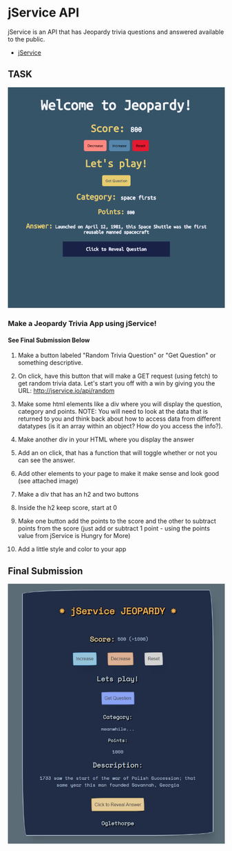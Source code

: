 # jService API

jService is an API that has Jeopardy trivia questions and answered available to the public.

* [jService](http://jservice.io/)

## TASK

![Task](/images/j-service-task.png)

### Make a Jeopardy Trivia App using jService!

#### See Final Submission Below

1. Make a button labeled "Random Trivia Question" or "Get Question" or something descriptive.

2. On click, have this button that will make a GET request (using fetch) to get random trivia data. Let's start you off with a win by giving you the URL: http://jservice.io/api/random

3. Make some html elements like a div where you will display the question, category and points. NOTE: You will need to look at the data that is returned to you and think back about how to access data from different datatypes (is it an array within an object? How do you access the info?).

4. Make another div in your HTML where you display the answer

5. Add an on click, that has a function that will toggle whether or not you can see the answer.

6. Add other elements to your page to make it make sense and look good (see attached image)

7. Make a div that has an h2 and two buttons

8. Inside the h2 keep score, start at 0

9. Make one button add the points to the score and the other to subtract points from the score (just add or subtract 1 point - using the points value from jService is Hungry for More)

10. Add a little style and color to your app

## Final Submission

![Final Submission](/images/j-service.jpg)